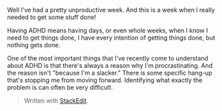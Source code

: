 Well I've had a pretty unproductive week. And this is a week when I really needed to get some stuff done!

Having ADHD means having days, or even whole weeks, when I know I need to get things done, I have every intention of getting things done, but nothing gets done.

One of the most important things that I've recently come to understand about ADHD is that there's always a reason why I'm procrastinating. And the reason isn't "because I'm a slacker." There is some specific hang-up that's stopping me from moving forward. Identifying what exactly the problem is can often be very difficult. 



> Written with [StackEdit](https://stackedit.io/).
<!--stackedit_data:
eyJoaXN0b3J5IjpbMTI0MTIyNjI2MSwyMTE3MDY5OTI3LC0yMz
EzMzMwMDIsNzQxOTY5ODc3XX0=
-->